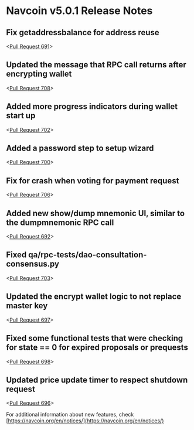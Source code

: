 # Navcoin v5.0.1 Release Notes

## Fix getaddressbalance for address reuse

<[Pull Request 691](https://github.com/navcoin/navcoin-core/pull/691)>

## Updated the message that RPC call returns after encrypting wallet

<[Pull Request 708](https://github.com/navcoin/navcoin-core/pull/708)>

## Added more progress indicators during wallet start up

<[Pull Request 702](https://github.com/navcoin/navcoin-core/pull/702)>

## Added a password step to setup wizard 

<[Pull Request 700](https://github.com/navcoin/navcoin-core/pull/700)>

## Fix for crash when voting for payment request 

<[Pull Request 706](https://github.com/navcoin/navcoin-core/pull/706)>

## Added new show/dump mnemonic UI, similar to the dumpmnemonic RPC call

<[Pull Request 692](https://github.com/navcoin/navcoin-core/pull/692)>

## Fixed qa/rpc-tests/dao-consultation-consensus.py

<[Pull Request 703](https://github.com/navcoin/navcoin-core/pull/703)>

## Updated the encrypt wallet logic to not replace master key

<[Pull Request 697](https://github.com/navcoin/navcoin-core/pull/697)>

## Fixed some functional tests that were checking for state == 0 for expired proposals or prequests

<[Pull Request 698](https://github.com/navcoin/navcoin-core/pull/698)>

## Updated price update timer to respect shutdown request

<[Pull Request 696](https://github.com/navcoin/navcoin-core/pull/696)>

For additional information about new features, check [https://navcoin.org/en/notices/](https://navcoin.org/en/notices/) 

